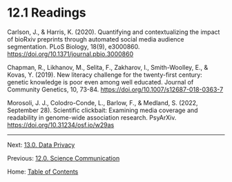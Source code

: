 # 12.1 Readings

Carlson, J., & Harris, K. (2020). Quantifying and contextualizing the impact of bioRxiv preprints through automated social media audience segmentation. PLoS Biology, 18(9), e3000860. https://doi.org/10.1371/journal.pbio.3000860

Chapman, R., Likhanov, M., Selita, F., Zakharov, I., Smith-Woolley, E., & Kovas, Y. (2019). New literacy challenge for the twenty-first century: genetic knowledge is poor even among well educated. Journal of Community Genetics, 10, 73-84. https://doi.org/10.1007/s12687-018-0363-7

Morosoli, J. J., Colodro-Conde, L., Barlow, F., & Medland, S. (2022, September 28). Scientific clickbait: Examining media coverage and readability in genome-wide association research. PsyArXiv.  https://doi.org/10.31234/osf.io/w29as

--------

Next: [13.0. Data Privacy](../ch13/13.0_data_privacy.md)

Previous: [12.0. Science Communication](12.0_science_communication.md)

Home: [Table of Contents](../README.md)
